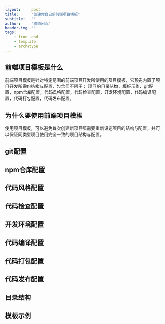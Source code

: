 ```yaml
---
layout:     post
title:      "创建你自己的前端项目模板"
subtitle:   ""
author:     "绯雨闲丸"
header-img: ""
tags:
    - front-end
    - template
    - archetype
---
```


>

## 前端项目模板是什么

前端项目模板是针对特定范围的前端项目开发所使用的项目模板，它预先内置了项目开发所需的结构与配置，包含但不限于：
项目的目录结构，模板示例，git配置，npm仓库配置，代码风格配置，代码检查配置，开发环境配置，代码编译配置，代码打包配置，代码发布配置。

## 为什么要使用前端项目模板

使用项目模板，可以避免每次创建新项目都需要重新设定项目的结构与配置，并可以保证同类型项目使用完全一致的项目结构与配置。


## git配置


## npm仓库配置


## 代码风格配置


## 代码检查配置


## 开发环境配置


## 代码编译配置


## 代码打包配置


## 代码发布配置


## 目录结构


## 模板示例
















